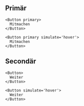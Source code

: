 ##  Primär

```react|span-3
<Button primary>
  Mitmachen
</Button>
```

```react|span-3
<Button primary simulate='hover'>
  Mitmachen
</Button>
```

## Secondär

```react|span-3
<Button>
  Weiter
</Button>
```

```react|span-3
<Button simulate='hover'>
  Weiter
</Button>
```